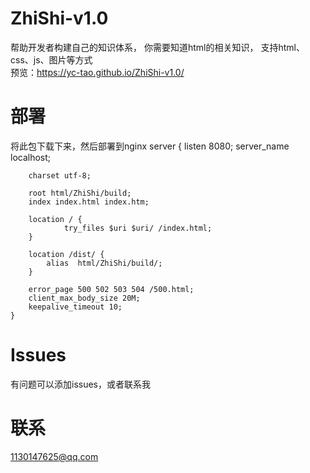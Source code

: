# ZhiShi-v1.0
帮助开发者构建自己的知识体系，
你需要知道html的相关知识，
支持html、css、js、图片等方式
</br>预览：https://yc-tao.github.io/ZhiShi-v1.0/
# 部署
将此包下载下来，然后部署到nginx
server {
        listen       8080;
        server_name  localhost;
        
        charset utf-8;
 
        root html/ZhiShi/build;
        index index.html index.htm;
 
        location / {
                try_files $uri $uri/ /index.html;
        }
		
		location /dist/ {
			alias  html/ZhiShi/build/;
		}
		
        error_page 500 502 503 504 /500.html;
        client_max_body_size 20M;
        keepalive_timeout 10;
	}
# Issues
有问题可以添加issues，或者联系我
# 联系
1130147625@qq.com
